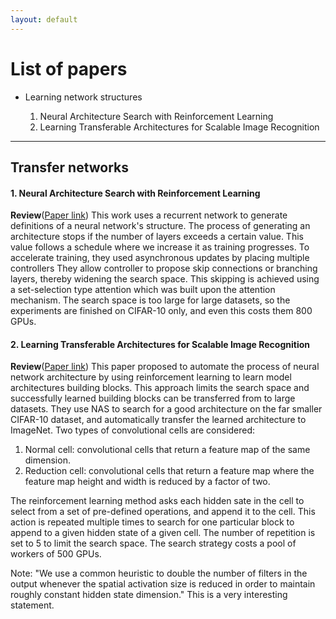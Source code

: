 ```yaml
---
layout: default
---
```


# [](#list) List of papers
  * Learning network structures

    1. Neural Architecture Search with Reinforcement Learning
    2. Learning Transferable Architectures for Scalable Image Recognition

* * *

## <a id="l_acc"></a>Transfer networks

#### 1. Neural Architecture Search with Reinforcement Learning

**Review**([Paper link](https://arxiv.org/abs/1611.01578))
This work uses a recurrent network to generate definitions of a neural network's structure.
The process of generating an architecture stops if the number of layers exceeds a certain value.
This value follows a schedule where we increase it as training progresses.
To accelerate training, they used asynchronous updates by placing multiple controllers
They allow controller to propose skip connections or branching layers, thereby widening the search space.
This skipping is achieved using a  set-selection type attention which was built upon the attention mechanism.
The search space is too large for large datasets, so the experiments are finished on CIFAR-10 only, and even this costs them 800 GPUs.

#### 2. Learning Transferable Architectures for Scalable Image Recognition
**Review**([Paper link](https://arxiv.org/abs/1707.07012))
This paper proposed to automate the process of neural network architecture
by using reinforcement learning to learn model architectures building blocks.
This approach limits the search space and successfully learned building blocks
can be transferred from to large datasets.
They use NAS to search for a good architecture on the far smaller CIFAR-10 dataset, and automatically transfer the learned architecture to ImageNet.
Two types of convolutional cells are considered:
1. Normal cell:
convolutional cells that return a feature map of the same dimension.
2. Reduction cell:
convolutional cells that return a feature map where the feature map height and width is reduced by a factor of two.

The reinforcement learning method asks each hidden sate in the cell to select
from a set of pre-defined operations, and append it to the cell. This action
is repeated multiple times to search for one particular block to append to a
given hidden state of a given cell.
The number of repetition is set to 5 to limit the search space.
The search strategy costs a pool of workers of 500 GPUs.

Note:
"We use a common heuristic to double the number of filters in the output whenever the spatial activation size is reduced in order to maintain roughly constant hidden state dimension."
This is a very interesting statement.
